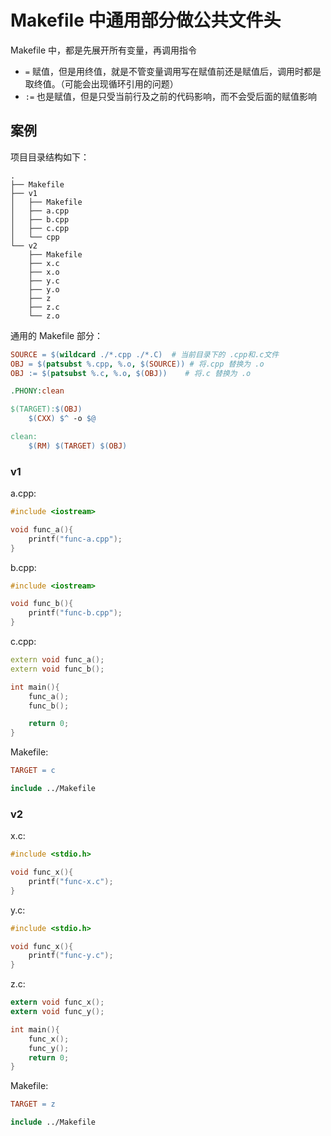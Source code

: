 # Makefile 中通用部分做公共文件头

Makefile 中，都是先展开所有变量，再调用指令

- `=` 赋值，但是用终值，就是不管变量调用写在赋值前还是赋值后，调用时都是取终值。（可能会出现循环引用的问题）
- `:=` 也是赋值，但是只受当前行及之前的代码影响，而不会受后面的赋值影响

## 案例

项目目录结构如下：

```shell
.
├── Makefile
├── v1
│   ├── Makefile
│   ├── a.cpp
│   ├── b.cpp
│   ├── c.cpp
│   └── cpp
└── v2
    ├── Makefile
    ├── x.c
    ├── x.o
    ├── y.c
    ├── y.o
    ├── z
    ├── z.c
    └── z.o
```

通用的 Makefile 部分：

```Makefile
SOURCE = $(wildcard ./*.cpp ./*.C)  # 当前目录下的 .cpp和.c文件
OBJ = $(patsubst %.cpp, %.o, $(SOURCE)) # 将.cpp 替换为 .o
OBJ := $(patsubst %.c, %.o, $(OBJ))    # 将.c 替换为 .o

.PHONY:clean

$(TARGET):$(OBJ)
	$(CXX) $^ -o $@

clean:
	$(RM) $(TARGET) $(OBJ)
```

### v1

a.cpp:

```cpp
#include <iostream>

void func_a(){
	printf("func-a.cpp");
}
```

b.cpp:

```cpp
#include <iostream>

void func_b(){
	printf("func-b.cpp");
}
```

c.cpp:

```cpp
extern void func_a();
extern void func_b();

int main(){
	func_a();
    func_b();

    return 0;
}

```

Makefile:

```Makefile
TARGET = c

include ../Makefile
```

### v2

x.c:

```c
#include <stdio.h>

void func_x(){
	printf("func-x.c");
}
```

y.c:

```c
#include <stdio.h>

void func_x(){
	printf("func-y.c");
}
```

z.c:

```c
extern void func_x();
extern void func_y();

int main(){
	func_x();
    func_y();
    return 0;
}
```

Makefile:

```Makefile
TARGET = z

include ../Makefile
```
